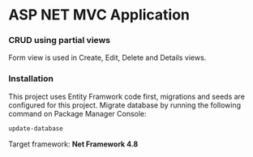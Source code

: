 # ASP NET MVC Application 

### CRUD using partial views

Form view is used in Create, Edit, Delete and Details views.

### Installation

This project uses Entity Framwork code first, migrations and seeds are configured for this project.
Migrate database by running the following command on Package Manager Console: 

```sh
update-database
```

Target framework: **Net Framework 4.8**